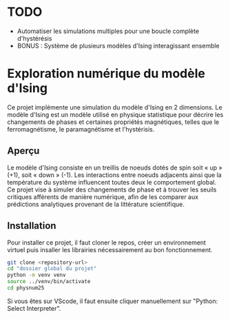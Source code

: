
# TODO
* Automatiser les simulations multiples pour une boucle complète d'hystérésis
* BONUS : Système de plusieurs modèles d'Ising interagissant ensemble


# Exploration numérique du modèle d'Ising

Ce projet implémente une simulation du modèle d'Ising en 2 dimensions. Le modèle d'Ising est un modèle utilisé en physique statistique pour décrire les changements de phases et certaines propriétés magnétiques, telles que le ferromagnétisme, le paramagnétisme et l'hystérisis.

## Aperçu

Le modèle d'Ising consiste en un treillis de noeuds dotés de spin soit « up » (+1), soit « down » (-1). Les interactions entre noeuds adjacents ainsi que la température du système influencent toutes deux le comportement global. Ce projet vise à simuler des changements de phase et à trouver les seuils critiques afférents de manière numérique, afin de les comparer aux prédictions analytiques provenant de la littérature scientifique.


## Installation

Pour installer ce projet, il faut cloner le repos, créer un environnement virtuel puis insaller les librairies nécessairement au bon fonctionnement.

```bash
git clone <repository-url>
cd "dossier global du projet"
python -m venv venv
source ../venv/bin/activate
cd physnum25
```

Si vous êtes sur VScode, il faut ensuite cliquer manuellement sur "Python: Select Interpreter".
